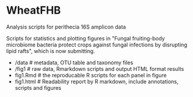 # WheatFHB

Analysis scripts for perithecia 16S amplicon data 

Scripts for statistics and plotting figures in "Fungal fruiting-body microbiome bacteria protect crops against fungal infections by disrupting lipid rafts", which is now submitting.

- /data # metadata, OTU table and taxonomy files
- /fig1 # raw data, Rmarkdown scripts and output HTML format results
- fig1.Rmd # the reproducable R scripts for each panel in figure
- fig1.html # Readability report by R markdown, include annotations, scripts and figures

